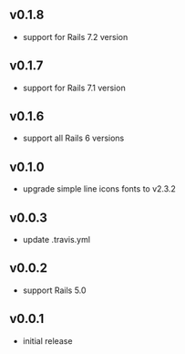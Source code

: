 ## v0.1.8
* support for Rails 7.2 version

## v0.1.7
* support for Rails 7.1 version

## v0.1.6
* support all Rails 6 versions

## v0.1.0
* upgrade simple line icons fonts to v2.3.2

## v0.0.3
* update .travis.yml

## v0.0.2
* support Rails 5.0

## v0.0.1
* initial release
